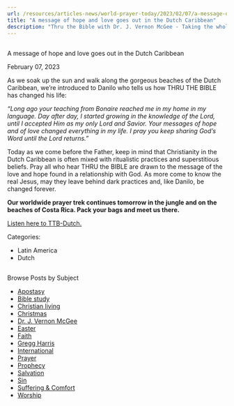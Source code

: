 ```yaml
---
url: /resources/articles-news/world-prayer-today/2023/02/07/a-message-of-hope-and-love-goes-out-in-the-dutch-caribbean
title: "A message of hope and love goes out in the Dutch Caribbean"
description: "Thru the Bible with Dr. J. Vernon McGee - Taking the whole Word to the whole world"
---
```







## 
 A message of hope and love goes out in the Dutch Caribbean


February 07, 2023
![]()




As we soak up the sun and walk along the gorgeous beaches of the Dutch Caribbean, we’re introduced to Danilo who tells us how THRU THE BIBLE has changed his life:

*“Long ago your teaching from Bonaire reached me in my home in my language. Day after day, I started growing in the knowledge of the Lord, until I accepted Him as my only Lord and Savior. Your messages of hope and of love changed everything in my life. I pray you keep sharing God’s Word until the Lord returns.”*

Today as we come before the Father, keep in mind that Christianity in the Dutch Caribbean is often mixed with ritualistic practices and superstitious beliefs. Pray all who hear THRU the BIBLE are drawn to the message of the love and hope found in a relationship with God. As more come to know the real Jesus, may they leave behind dark practices and, like Danilo, be changed forever. 

**Our worldwide prayer trek continues tomorrow in the jungle and on the beaches of Costa Rica. Pack your bags and meet us there.**

[Listen here to TTB-Dutch.](https://ttb.twr.org/home/day,730/language,NLD)



Categories: 


* Latin America
* Dutch









## 
 Browse Posts by Subject


* [Apostasy](/resources/articles-news/-in-tags/tags/Apostasy)
* [Bible study](/resources/articles-news/-in-tags/tags/Bible-study)
* [Christian living](/resources/articles-news/-in-tags/tags/Christian-living)
* [Christmas](/resources/articles-news/-in-tags/tags/Christmas)
* [Dr. J. Vernon McGee](/resources/articles-news/-in-tags/tags/Dr-J-Vernon-McGee)
* [Easter](/resources/articles-news/-in-tags/tags/easter)
* [Faith](/resources/articles-news/-in-tags/tags/Faith)
* [Gregg Harris](/resources/articles-news/-in-tags/tags/Gregg-Harris)
* [International](/resources/articles-news/-in-tags/tags/International)
* [Prayer](/resources/articles-news/-in-tags/tags/prayer)
* [Prophecy](/resources/articles-news/-in-tags/tags/Prophecy)
* [Salvation](/resources/articles-news/-in-tags/tags/Salvation)
* [Sin](/resources/articles-news/-in-tags/tags/sin)
* [Suffering & Comfort](/resources/articles-news/-in-tags/tags/Suffering-Comfort)
* [Worship](/resources/articles-news/-in-tags/tags/worship)






